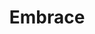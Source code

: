 ---
title: "Embrace"
year: 2024
description: "Etched intaglio print on paper."
size: "12” x 9”"
count: 0
selected: false
priority: 10
---